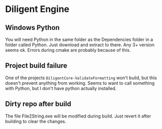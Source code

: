 # Diligent Engine

## Windows Python
You will need Python in the same folder as the Dependencies folder in a folder called Python. Just download and extract to there. Any 3+ version seems ok. Errors during cmake are probably because of this.

## Project build failure
One of the projects `DiligentCore-ValidateFormatting` won't build, but this doesn't prevent anything from working. Seems to want to call something with Python, but I don't have python actually installed.

## Dirty repo after build
The file File2String.exe will be modified during build. Just revert it after building to clear the changes.